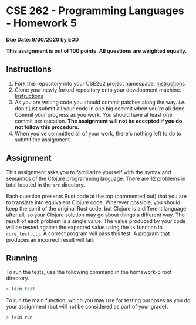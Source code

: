 # CSE 262 - Programming Languages - Homework 5

**Due Date: 9/30/2020 by EOD**

**This assignment is out of 100 points. All questions are weighted equally.**

## Instructions

1. Fork this repository into your CSE262 project namespace. [Instructions](https://docs.gitlab.com/ee/workflow/forking_workflow.html#creating-a-fork)
2. Clone your newly forked repository onto your development machine. [Instructions](https://docs.gitlab.com/ee/gitlab-basics/start-using-git.html#clone-a-repository) 
3. As you are writing code you should commit patches along the way. *i.e.* don't just submit all your code in one big commit when you're all done. Commit your progress as you work. You should have at least one commit per question. **The assignment will not be accepted if you do not follow this procedure.**
4. When you've committed all of your work, there's nothing left to do to submit the assignment.

## Assignment

This assignment asks you to familiarize yourself with the syntax and semantics of the Clojure programming language. There are 12 problems in total located in the `src` directory.

Each question presents Rust code at the top (commented out) that you are to translate into equivalent Clojure code. Wherever possible, you should keep the spirit of the original Rust code, but Clojure is a different language after all, so your Clojure solution may go about things a different way. The result of each problem is a single value. The value produced by your code will be tested against the expected value using the `is` function in `core_test.clj`. A correct program will pass this test. A program that produces an incorrect result will fail.

## Running

To run the tests, use the following command in the homework-5 root directory.

```bash
> lein test
```

To run the main function, which you may use for testing purposes as you do your assignment (but will not be considered as part of your grade).

```bash
> lein run
```